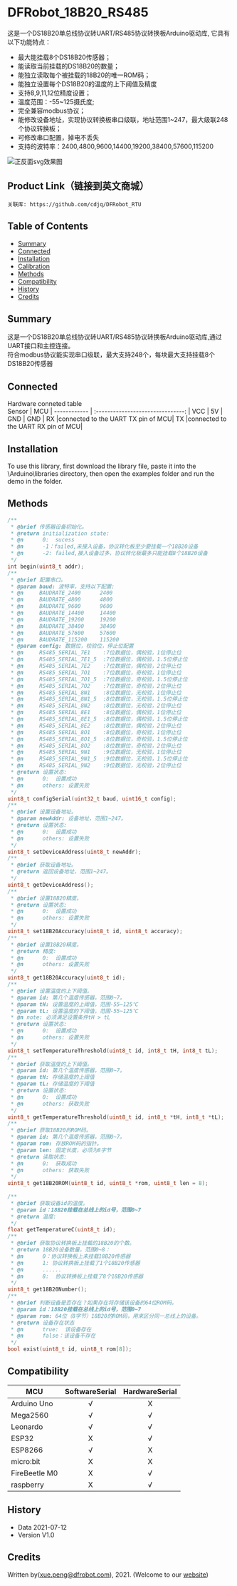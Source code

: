 # DFRobot_18B20_RS485
这是一个DS18B20单总线协议转UART/RS485协议转换板Arduino驱动库, 它具有以下功能特点：<br>
* 最大能挂载8个DS18B20传感器；
* 能读取当前挂载的DS18B20的数量；
* 能独立读取每个被挂载的18B20的唯一ROM码；
* 能独立设置每个DS18B20的温度的上下阈值及精度
* 支持8,9,11,12位精度设置；
* 温度范围：-55~125摄氏度;
* 完全兼容modbus协议；
* 能修改设备地址，实现协议转换板串口级联，地址范围1~247，最大级联248个协议转换板；
* 可修改串口配置，掉电不丢失
* 支持的波特率：2400,4800,9600,14400,19200,38400,57600,115200

![正反面svg效果图](https://github.com/Arya11111/DFRobot_MCP23017/blob/master/resources/images/SEN0245svg1.png)


## Product Link（链接到英文商城）
    关联库: https://github.com/cdjq/DFRobot_RTU
   
## Table of Contents

* [Summary](#summary)
* [Connected](#connected)
* [Installation](#installation)
* [Calibration](#calibration)
* [Methods](#methods)
* [Compatibility](#compatibility)
* [History](#history)
* [Credits](#credits)

## Summary
这是一个DS18B20单总线协议转UART/RS485协议转换板Arduino驱动库,通过UART接口和主控连接。<br>
符合modbus协议能实现串口级联，最大支持248个，每块最大支持挂载8个DS18B20传感器<br>

## Connected
Hardware conneted table<br>
 Sensor      |               MCU                 |
------------ | :-------------------------------: |
VCC          |                5V                 |
GND          |                GND                |
RX           |connected to the UART TX pin of MCU|
TX           |connected to the UART RX pin of MCU|

## Installation

To use this library, first download the library file, paste it into the \Arduino\libraries directory, then open the examples folder and run the demo in the folder.

## Methods

```C++
/**
 * @brief 传感器设备初始化。
 * @return initialization state:
 * @n      0:  sucess
 * @n      -1：failed,未接入设备，协议转化板至少要挂载一个18B20设备
 * @n      -2: failed,接入设备过多，协议转化板最多只能挂载8个18B20设备
 */
int begin(uint8_t addr);
/**
 * @brief 配置串口。
 * @param baud: 波特率，支持以下配置:
 * @n     BAUDRATE_2400      2400
 * @n     BAUDRATE_4800      4800
 * @n     BAUDRATE_9600      9600
 * @n     BAUDRATE_14400     14400
 * @n     BAUDRATE_19200     19200
 * @n     BAUDRATE_38400     38400
 * @n     BAUDRATE_57600     57600
 * @n     BAUDRATE_115200    115200
 * @param config: 数据位，校验位，停止位配置
 * @n     RS485_SERIAL_7E1    :7位数据位，偶校验，1位停止位
 * @n     RS485_SERIAL_7E1_5  :7位数据位，偶校验，1.5位停止位
 * @n     RS485_SERIAL_7E2    :7位数据位，偶校验，2位停止位
 * @n     RS485_SERIAL_7O1    :7位数据位，奇校验，1位停止位
 * @n     RS485_SERIAL_7O1_5  :7位数据位，奇校验，1.5位停止位
 * @n     RS485_SERIAL_7O2    :7位数据位，奇校验，2位停止位
 * @n     RS485_SERIAL_8N1    :8位数据位，无校验，1位停止位
 * @n     RS485_SERIAL_8N1_5  :8位数据位，无校验，1.5位停止位
 * @n     RS485_SERIAL_8N2    :8位数据位，无校验，2位停止位
 * @n     RS485_SERIAL_8E1    :8位数据位，偶校验，1位停止位
 * @n     RS485_SERIAL_8E1_5  :8位数据位，偶校验，1.5位停止位
 * @n     RS485_SERIAL_8E2    :8位数据位，偶校验，2位停止位
 * @n     RS485_SERIAL_8O1    :8位数据位，奇校验，1位停止位
 * @n     RS485_SERIAL_8O1_5  :8位数据位，奇校验，1.5位停止位
 * @n     RS485_SERIAL_8O2    :8位数据位，奇校验，2位停止位
 * @n     RS485_SERIAL_9N1    :9位数据位，无校验，1位停止位
 * @n     RS485_SERIAL_9N1_5  :9位数据位，无校验，1.5位停止位
 * @n     RS485_SERIAL_9N2    :9位数据位，无校验，2位停止位
 * @return 设置状态:
 * @n      0:  设置成功
 * @n      others: 设置失败
 */
uint8_t configSerial(uint32_t baud, uint16_t config);
/**
 * @brief 设置设备地址。
 * @param newAddr: 设备地址，范围1~247。
 * @return 设置状态:
 * @n      0:  设置成功
 * @n      others: 设置失败
 */
uint8_t setDeviceAddress(uint8_t newAddr);
/**
 * @brief 获取设备地址。
 * @return 返回设备地址，范围1~247。
 */
uint8_t getDeviceAddress();
/**
 * @brief 设置18B20精度。
 * @return 设置状态:
 * @n      0:  设置成功
 * @n      others: 设置失败
 */
uint8_t set18B20Accuracy(uint8_t id, uint8_t accuracy);
/**
 * @brief 设置18B20精度。
 * @return 精度:
 * @n      0:  设置成功
 * @n      others: 设置失败
 */
uint8_t get18B20Accuracy(uint8_t id);
/**
 * @brief 设置温度的上下阈值。
 * @param id: 第几个温度传感器，范围0~7。
 * @param tH: 设置温度的上阈值，范围-55~125℃
 * @param tL: 设置温度的下阈值，范围-55~125℃
 * @n note: 必须满足设置条件tH > tL
 * @return 设置状态:
 * @n      0:  设置成功
 * @n      others: 设置失败
 */
uint8_t setTemperatureThreshold(uint8_t id, int8_t tH, int8_t tL);
/**
 * @brief 获取温度的上下阈值。
 * @param id: 第几个温度传感器，范围0~7。
 * @param tH: 存储温度的上阈值
 * @param tL: 存储温度的下阈值
 * @return 设置状态:
 * @n      0:  设置成功
 * @n      others: 获取失败
 */
uint8_t getTemperatureThreshold(uint8_t id, int8_t *tH, int8_t *tL);
/**
 * @brief 获取18B20的ROM码。
 * @param id: 第几个温度传感器，范围0~7。
 * @param rom: 存放ROM码的指针。
 * @param len: 固定长度，必须为8字节
 * @return 读取状态:
 * @n      0:  获取成功
 * @n      others: 获取失败
 */
uint8_t get18B20ROM(uint8_t id, uint8_t *rom, uint8_t len = 8);
  
/**
 * @brief 获取设备id的温度。
 * @param id：18B20挂载在总线上的id号，范围0~7
 * @return 温度:
 */
float getTemperatureC(uint8_t id);
/**
 * @brief 获取协议转换板上挂载的18B20的个数。
 * @return 18B20设备数量，范围0~8：
 * @n      0：协议转换板上未挂载18B20传感器
 * @n      1: 协议转换板上挂载了1个18B20传感器
 * @n      ......
 * @n      8:  协议转换板上挂载了8个18B20传感器
 */
uint8_t get18B20Number();
/**
 * @brief 判断设备是否存在？如果存在将存储该设备的64位ROM码。
 * @param id：18B20挂载在总线上的id号，范围0~7
 * @param rom: 64位（8字节）18B20的ROM码，用来区分同一总线上的设备。
 * @return 设备存在状态
 * @n      true:  该设备存在
 * @n      false：该设备不存在
 */
bool exist(uint8_t id, uint8_t rom[8]);
```

## Compatibility

MCU                | SoftwareSerial | HardwareSerial |
------------------ | :----------: | :----------: |
Arduino Uno        |      √       |      X       |
Mega2560           |      √       |      √       |
Leonardo           |      √       |      √       |
ESP32              |      X       |      √       |
ESP8266            |      √       |      X       |
micro:bit          |      X       |      X       |
FireBeetle M0      |      X       |      √       |
raspberry          |      X       |      √       |

## History

- Data 2021-07-12
- Version V1.0

## Credits

Written by(xue.peng@dfrobot.com), 2021. (Welcome to our [website](https://www.dfrobot.com/))





